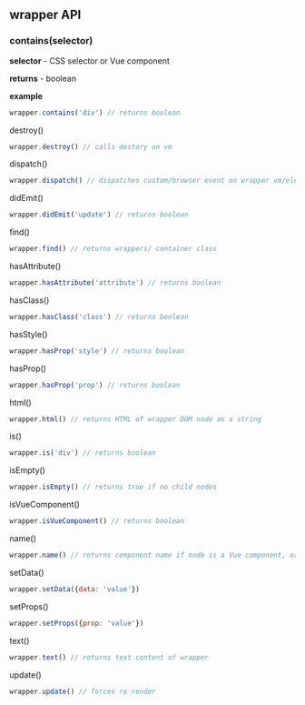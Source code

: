 ## wrapper API

### contains(selector)
**selector** - CSS selector or Vue component

**returns** - boolean

**example**
```js
wrapper.contains('div') // returns boolean
```
destroy()
```js
wrapper.destroy() // calls destory on vm
```
dispatch()
```js
wrapper.dispatch() // dispatches custom/browser event on wrapper vm/element
```
didEmit()
```js
wrapper.didEmit('update') // returns boolean
```
find()
```js
wrapper.find() // returns wrappers/ container class
```
hasAttribute()
```js
wrapper.hasAttribute('attribute') // returns boolean
```
hasClass()
```js
wrapper.hasClass('class') // returns boolean
```
hasStyle()
```js
wrapper.hasProp('style') // returns boolean
```
hasProp()
```js
wrapper.hasProp('prop') // returns boolean
```
html()
```js
wrapper.html() // returns HTML of wrapper DOM node as a string
```
is()
```js
wrapper.is('div') // returns boolean
```
isEmpty()
```js
wrapper.isEmpty() // returns true if no child nodes
```
isVueComponent()
```js
wrapper.isVueComponent() // returns boolean
```
name()
```js
wrapper.name() // returns component name if node is a Vue component, or tag name if native DOM node
```
setData()
```js
wrapper.setData({data: 'value'})
```
setProps()
```js
wrapper.setProps({prop: 'value'})
```
text()
```js
wrapper.text() // returns text content of wrapper
```
update()
```js
wrapper.update() // forces re render
```
